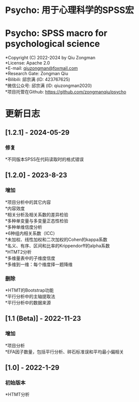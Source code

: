 # Psycho: 用于心理科学的SPSS宏   
# Psycho: SPSS macro for psychological science 
*Copyright (C) 2022-2024 by Qiu Zongman    
*License: Apache 2.0    
*E-mail: qiuzongman@foxmail.com    
*Research Gate: Zongman Qiu    
*Bilibili: 邱宗满 (ID: 423767625)    
*微信公众号: 邱宗满 (ID: qiuzongman2020)    
*项目托管在Github: https://github.com/zongmanqiu/psycho   
    
# 更新日志       
## [1.2.1] - 2024-05-29    
### 修复    
*不同版本SPSS在代码读取时的格式错误    
## [1.2.0] - 2023-8-23    
### 增加    
*项目分析中的其它内容    
*内容效度    
*相关分析及相关系数的差异检验    
*多种单变量与多变量正态性检验    
*多种单维信度分析    
*6种组内相关系数（ICC）    
*未加权、线性加权和二次加权的Cohen的kappa系数    
*名义、有序、区间和比率的Krippendorff的alpha系数    
*HTMT2分析    
*多维量表中的子维度信度    
*多维到一维：每个维度择一题降维    
### 删除    
*HTMT的Bootstrap功能    
*平行分析中的主轴提取法    
*平行分析中的数据来源    
## [1.1 (Beta)] - 2022-11-23    
### 增加    
*项目分析    
*EFA因子数量，包括平行分析、碎石标准误和平均最小偏相关    
## [1.0] - 2022-1-29    
### 初始版本    
*HTMT分析   
